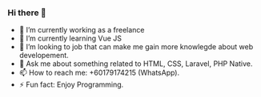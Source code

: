 ### Hi there 👋

- 🔭 I’m currently working as a freelance
- 🌱 I’m currently learning Vue JS
- 👯 I’m looking to job that can make me gain more knowlegde about web developement.
- 💬 Ask me about something related to HTML, CSS, Laravel, PHP Native.
- 📫 How to reach me: +60179174215 (WhatsApp).
- ⚡ Fun fact: Enjoy Programming.

